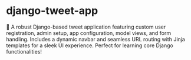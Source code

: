 # django-tweet-app
🚀 A robust Django-based tweet application featuring custom user registration, admin setup, app configuration, model views, and form handling. Includes a dynamic navbar and seamless URL routing with Jinja templates for a sleek UI experience. Perfect for learning core Django functionalities!

